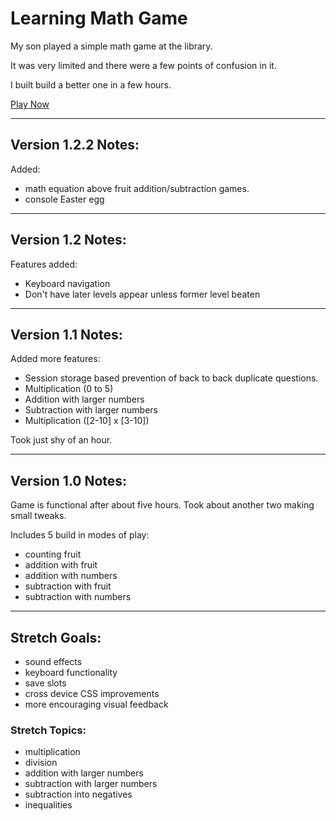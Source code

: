 # Learning Math Game

My son played a simple math game at the library.

It was very limited and there were a few points of confusion in it.

I built build a better one in a few hours.

[Play Now](https://andrewdiles.github.io/learning-math-game/)

---

## Version 1.2.2 Notes:

Added:

- math equation above fruit addition/subtraction games.
- console Easter egg

---

## Version 1.2 Notes:

Features added:

- Keyboard navigation
- Don't have later levels appear unless former level beaten

---

## Version 1.1 Notes:

Added more features:

- Session storage based prevention of back to back duplicate questions.
- Multiplication (0 to 5)
- Addition with larger numbers
- Subtraction with larger numbers
- Multiplication ([2-10] x [3-10])

Took just shy of an hour.

---

## Version 1.0 Notes:

Game is functional after about five hours. Took about another two making small tweaks.

Includes 5 build in modes of play:

- counting fruit
- addition with fruit
- addition with numbers
- subtraction with fruit
- subtraction with numbers

---

## Stretch Goals:
- sound effects
- keyboard functionality
- save slots
- cross device CSS improvements
- more encouraging visual feedback

### Stretch Topics:
- multiplication
- division
- addition with larger numbers
- subtraction with larger numbers
- subtraction into negatives
- inequalities
